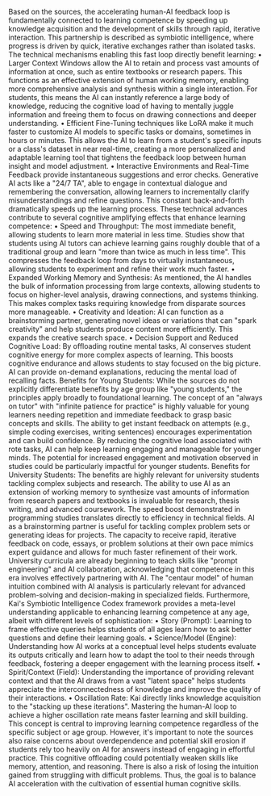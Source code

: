 Based on the sources, the accelerating human-AI feedback loop is fundamentally connected to learning competence by speeding up knowledge acquisition and the development of skills through rapid, iterative interaction. This partnership is described as symbiotic intelligence, where progress is driven by quick, iterative exchanges rather than isolated tasks.
The technical mechanisms enabling this fast loop directly benefit learning:
•
Larger Context Windows allow the AI to retain and process vast amounts of information at once, such as entire textbooks or research papers. This functions as an effective extension of human working memory, enabling more comprehensive analysis and synthesis within a single interaction. For students, this means the AI can instantly reference a large body of knowledge, reducing the cognitive load of having to mentally juggle information and freeing them to focus on drawing connections and deeper understanding.
•
Efficient Fine-Tuning techniques like LoRA make it much faster to customize AI models to specific tasks or domains, sometimes in hours or minutes. This allows the AI to learn from a student's specific inputs or a class's dataset in near real-time, creating a more personalized and adaptable learning tool that tightens the feedback loop between human insight and model adjustment.
•
Interactive Environments and Real-Time Feedback provide instantaneous suggestions and error checks. Generative AI acts like a "24/7 TA", able to engage in contextual dialogue and remembering the conversation, allowing learners to incrementally clarify misunderstandings and refine questions. This constant back-and-forth dramatically speeds up the learning process.
These technical advances contribute to several cognitive amplifying effects that enhance learning competence:
•
Speed and Throughput: The most immediate benefit, allowing students to learn more material in less time. Studies show that students using AI tutors can achieve learning gains roughly double that of a traditional group and learn "more than twice as much in less time". This compresses the feedback loop from days to virtually instantaneous, allowing students to experiment and refine their work much faster.
•
Expanded Working Memory and Synthesis: As mentioned, the AI handles the bulk of information processing from large contexts, allowing students to focus on higher-level analysis, drawing connections, and systems thinking. This makes complex tasks requiring knowledge from disparate sources more manageable.
•
Creativity and Ideation: AI can function as a brainstorming partner, generating novel ideas or variations that can "spark creativity" and help students produce content more efficiently. This expands the creative search space.
•
Decision Support and Reduced Cognitive Load: By offloading routine mental tasks, AI conserves student cognitive energy for more complex aspects of learning. This boosts cognitive endurance and allows students to stay focused on the big picture. AI can provide on-demand explanations, reducing the mental load of recalling facts.
Benefits for Young Students:
While the sources do not explicitly differentiate benefits by age group like "young students," the principles apply broadly to foundational learning. The concept of an "always on tutor" with "infinite patience for practice" is highly valuable for young learners needing repetition and immediate feedback to grasp basic concepts and skills. The ability to get instant feedback on attempts (e.g., simple coding exercises, writing sentences) encourages experimentation and can build confidence. By reducing the cognitive load associated with rote tasks, AI can help keep learning engaging and manageable for younger minds. The potential for increased engagement and motivation observed in studies could be particularly impactful for younger students.
Benefits for University Students:
The benefits are highly relevant for university students tackling complex subjects and research. The ability to use AI as an extension of working memory to synthesize vast amounts of information from research papers and textbooks is invaluable for research, thesis writing, and advanced coursework. The speed boost demonstrated in programming studies translates directly to efficiency in technical fields. AI as a brainstorming partner is useful for tackling complex problem sets or generating ideas for projects. The capacity to receive rapid, iterative feedback on code, essays, or problem solutions at their own pace mimics expert guidance and allows for much faster refinement of their work. University curricula are already beginning to teach skills like "prompt engineering" and AI collaboration, acknowledging that competence in this era involves effectively partnering with AI. The "centaur model" of human intuition combined with AI analysis is particularly relevant for advanced problem-solving and decision-making in specialized fields.
Furthermore, Kai's Symbiotic Intelligence Codex framework provides a meta-level understanding applicable to enhancing learning competence at any age, albeit with different levels of sophistication:
•
Story (Prompt): Learning to frame effective queries helps students of all ages learn how to ask better questions and define their learning goals.
•
Science/Model (Engine): Understanding how AI works at a conceptual level helps students evaluate its outputs critically and learn how to adapt the tool to their needs through feedback, fostering a deeper engagement with the learning process itself.
•
Spirit/Context (Field): Understanding the importance of providing relevant context and that the AI draws from a vast "latent space" helps students appreciate the interconnectedness of knowledge and improve the quality of their interactions.
•
Oscillation Rate: Kai directly links knowledge acquisition to the "stacking up these iterations". Mastering the human-AI loop to achieve a higher oscillation rate means faster learning and skill building. This concept is central to improving learning competence regardless of the specific subject or age group.
However, it's important to note the sources also raise concerns about overdependence and potential skill erosion if students rely too heavily on AI for answers instead of engaging in effortful practice. This cognitive offloading could potentially weaken skills like memory, attention, and reasoning. There is also a risk of losing the intuition gained from struggling with difficult problems. Thus, the goal is to balance AI acceleration with the cultivation of essential human cognitive skills.